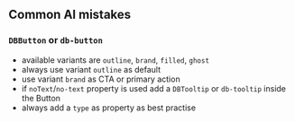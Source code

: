 ## Common AI mistakes

### `DBButton` or `db-button`

- available variants are `outline`, `brand`, `filled`, `ghost`
- always use variant `outline` as default
- use variant `brand` as CTA or primary action
- if `noText`/`no-text` property is used add a `DBTooltip` or `db-tooltip` inside the Button
- always add a `type` as property as best practise
